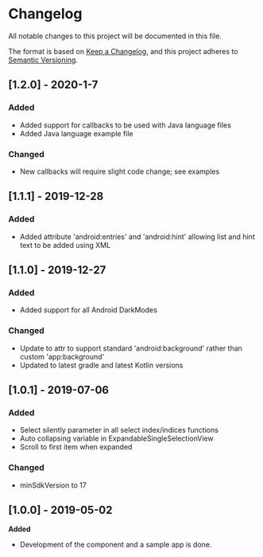 # Changelog
All notable changes to this project will be documented in this file.

The format is based on [Keep a Changelog](https://keepachangelog.com/en/1.0.0/),
and this project adheres to [Semantic Versioning](https://semver.org/spec/v2.0.0.html).

## [1.2.0] - 2020-1-7
### Added
- Added support for callbacks to be used with Java language files
- Added Java language example file
### Changed
- New callbacks will require slight code change; see examples
## [1.1.1] - 2019-12-28
### Added
- Added attribute 'android:entries' and 'android:hint' allowing list and hint text to be added using XML
## [1.1.0] - 2019-12-27
### Added
- Added support for all Android DarkModes
### Changed
- Update to attr to support standard 'android:background' rather than custom 'app:background'
- Updated to latest gradle and latest Kotlin versions
## [1.0.1] - 2019-07-06
### Added
- Select silently parameter in all select index/indices functions
- Auto collapsing variable in ExpandableSingleSelectionView
- Scroll to first item when expanded
### Changed
- minSdkVersion to 17

## [1.0.0] - 2019-05-02
**Added**
- Development of the component and a sample app is done.